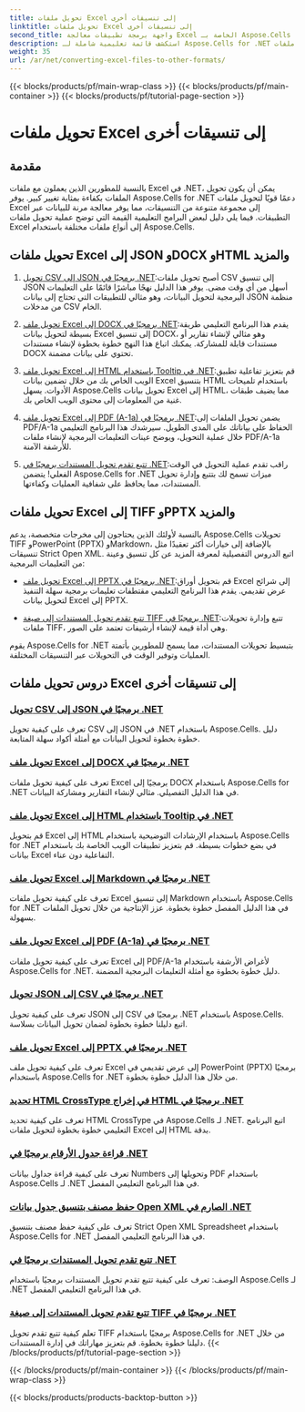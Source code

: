 ```yaml
---
title: تحويل ملفات Excel إلى تنسيقات أخرى
linktitle: تحويل ملفات Excel إلى تنسيقات أخرى
second_title: واجهة برمجة تطبيقات معالجة Excel الخاصة بـ Aspose.Cells .NET
description: استكشف قائمة تعليمية شاملة لـ Aspose.Cells for .NET لتحويل ملفات Excel إلى تنسيقات مثل JSON وDOCX وHTML وPDF وMarkdown والمزيد.
weight: 35
url: /ar/net/converting-excel-files-to-other-formats/
---
```


{{< blocks/products/pf/main-wrap-class >}}
{{< blocks/products/pf/main-container >}}
{{< blocks/products/pf/tutorial-page-section >}}

# تحويل ملفات Excel إلى تنسيقات أخرى

## مقدمة

بالنسبة للمطورين الذين يعملون مع ملفات Excel في .NET، يمكن أن يكون تحويل الملفات بكفاءة بمثابة تغيير كبير. يوفر Aspose.Cells for .NET دعمًا قويًا لتحويل ملفات Excel إلى مجموعة متنوعة من التنسيقات، مما يوفر معالجة مرنة للبيانات عبر التطبيقات. فيما يلي دليل لبعض البرامج التعليمية القيمة التي توضح عملية تحويل ملفات Excel إلى أنواع ملفات مختلفة باستخدام Aspose.Cells.

## تحويل ملفات Excel إلى JSON وDOCX وHTML والمزيد

1. [تحويل CSV إلى JSON برمجيًا في .NET](./converting-csv-to-json/):أصبح تحويل ملفات CSV إلى تنسيق JSON أسهل من أي وقت مضى. يوفر هذا الدليل نهجًا مباشرًا قائمًا على التعليمات البرمجية لتحويل البيانات، وهو مثالي للتطبيقات التي تحتاج إلى بيانات JSON منظمة من مدخلات CSV الخام.

2. [تحويل ملف Excel إلى DOCX برمجيًا في .NET](./converting-excel-file-to-docx/):يقدم هذا البرنامج التعليمي طريقة بسيطة لتحويل بيانات Excel إلى تنسيق DOCX، وهو مثالي لإنشاء تقارير أو مستندات قابلة للمشاركة. يمكنك اتباع هذا النهج خطوة بخطوة لإنشاء مستندات DOCX تحتوي على بيانات مضمنة.

3. [تحويل ملف Excel إلى HTML باستخدام Tooltip في .NET](./converting-excel-file-to-html-with-tooltip/):قم بتعزيز تفاعلية تطبيق الويب الخاص بك من خلال تضمين بيانات Excel بتنسيق HTML باستخدام تلميحات الأدوات. يسهل Aspose.Cells تحويل بيانات Excel إلى HTML، مما يضيف طبقات غنية من المعلومات إلى محتوى الويب الخاص بك.

4. [تحويل ملف Excel إلى PDF (A-1a) برمجيًا في .NET](./converting-excel-file-to-pdf-a-1a/):يضمن تحويل الملفات إلى PDF/A-1a الحفاظ على بياناتك على المدى الطويل. سيرشدك هذا البرنامج التعليمي خلال عملية التحويل، ويوضح عينات التعليمات البرمجية لإنشاء ملفات PDF/A-1a للأرشفة الآمنة.

5. [تتبع تقدم تحويل المستندات برمجيًا في .NET](./tracking-document-conversion-progress/):راقب تقدم عملية التحويل في الوقت الفعلي! يتضمن Aspose.Cells for .NET ميزات تسمح لك بتتبع وإدارة تحويل المستندات، مما يحافظ على شفافية العمليات وكفاءتها.

## تحويل ملفات Excel إلى TIFF وPPTX والمزيد

بالنسبة لأولئك الذين يحتاجون إلى مخرجات متخصصة، يدعم Aspose.Cells تحويلات TIFF وPowerPoint (PPTX) وMarkdown، بالإضافة إلى خيارات أكثر تعقيدًا مثل تنسيقات Strict Open XML. اتبع الدروس التفصيلية لمعرفة المزيد عن كل تنسيق وعينة من التعليمات البرمجية:

- [تحويل ملف Excel إلى PPTX برمجيًا في .NET](./converting-excel-file-to-pptx/):قم بتحويل أوراق Excel إلى شرائح عرض تقديمي. يقدم هذا البرنامج التعليمي مقتطفات تعليمات برمجية سهلة التنفيذ لتحويل بيانات Excel إلى PPTX.

- [تتبع تقدم تحويل المستندات إلى صيغة TIFF برمجيًا في .NET](./tracking-document-conversion-progress-for-tiff/):تتبع وإدارة تحويلات ملفات TIFF، وهي أداة قيمة لإنشاء أرشيفات تعتمد على الصور.

يقوم Aspose.Cells for .NET بتبسيط تحويلات المستندات، مما يسمح للمطورين بأتمتة العمليات وتوفير الوقت في التحويلات عبر التنسيقات المختلفة.

## دروس تحويل ملفات Excel إلى تنسيقات أخرى
### [تحويل CSV إلى JSON برمجيًا في .NET](./converting-csv-to-json/)
تعرف على كيفية تحويل CSV إلى JSON في .NET باستخدام Aspose.Cells. دليل خطوة بخطوة لتحويل البيانات مع أمثلة أكواد سهلة المتابعة.
### [تحويل ملف Excel إلى DOCX برمجيًا في .NET](./converting-excel-file-to-docx/)
تعرف على كيفية تحويل ملفات Excel برمجيًا إلى DOCX باستخدام Aspose.Cells for .NET في هذا الدليل التفصيلي. مثالي لإنشاء التقارير ومشاركة البيانات.
### [تحويل ملف Excel إلى HTML باستخدام Tooltip في .NET](./converting-excel-file-to-html-with-tooltip/)
قم بتحويل Excel إلى HTML باستخدام الإرشادات التوضيحية باستخدام Aspose.Cells for .NET في بضع خطوات بسيطة. قم بتعزيز تطبيقات الويب الخاصة بك باستخدام بيانات Excel التفاعلية دون عناء.
### [تحويل ملف Excel إلى Markdown برمجيًا في .NET](./converting-excel-file-to-markdown/)
تعرف على كيفية تحويل ملفات Excel إلى تنسيق Markdown باستخدام Aspose.Cells for .NET في هذا الدليل المفصل خطوة بخطوة. عزز الإنتاجية من خلال تحويل الملفات بسهولة.
### [تحويل ملف Excel إلى PDF (A-1a) برمجيًا في .NET](./converting-excel-file-to-pdf-a-1a/)
تعرف على كيفية تحويل ملفات Excel إلى PDF/A-1a لأغراض الأرشفة باستخدام Aspose.Cells for .NET. دليل خطوة بخطوة مع أمثلة التعليمات البرمجية المضمنة.
### [تحويل JSON إلى CSV برمجيًا في .NET](./converting-json-to-csv/)
تعرف على كيفية تحويل JSON إلى CSV برمجيًا في .NET باستخدام Aspose.Cells. اتبع دليلنا خطوة بخطوة لضمان تحويل البيانات بسلاسة.
### [تحويل ملف Excel إلى PPTX برمجيًا في .NET](./converting-excel-file-to-pptx/)
تعرف على كيفية تحويل ملف Excel إلى عرض تقديمي في PowerPoint (PPTX) برمجيًا باستخدام Aspose.Cells for .NET من خلال هذا الدليل خطوة بخطوة.
### [تحديد HTML CrossType في إخراج HTML برمجيًا في .NET](./specifying-html-crosstype-in-output-html/)
تعرف على كيفية تحديد HTML CrossType في Aspose.Cells لـ .NET. اتبع البرنامج التعليمي خطوة بخطوة لتحويل ملفات Excel إلى HTML بدقة.
### [قراءة جدول الأرقام برمجيًا في .NET](./reading-numbers-spreadsheet/)
تعرف على كيفية قراءة جداول بيانات Numbers وتحويلها إلى PDF باستخدام Aspose.Cells لـ .NET في هذا البرنامج التعليمي المفصل.
### [حفظ مصنف بتنسيق جدول بيانات Open XML الصارم في .NET](./saving-workbook-to-strict-open-xml-spreadsheet-format/)
تعرف على كيفية حفظ مصنف بتنسيق Strict Open XML Spreadsheet باستخدام Aspose.Cells for .NET في هذا البرنامج التعليمي المفصل.
### [تتبع تقدم تحويل المستندات برمجيًا في .NET](./tracking-document-conversion-progress/)
الوصف: تعرف على كيفية تتبع تقدم تحويل المستندات برمجيًا باستخدام Aspose.Cells لـ .NET في هذا البرنامج التعليمي المفصل.
### [تتبع تقدم تحويل المستندات إلى صيغة TIFF برمجيًا في .NET](./tracking-document-conversion-progress-for-tiff/)
تعلم كيفية تتبع تقدم تحويل TIFF برمجيًا باستخدام Aspose.Cells for .NET من خلال دليلنا خطوة بخطوة. قم بتعزيز مهاراتك في إدارة المستندات.
{{< /blocks/products/pf/tutorial-page-section >}}

{{< /blocks/products/pf/main-container >}}
{{< /blocks/products/pf/main-wrap-class >}}

{{< blocks/products/products-backtop-button >}}
